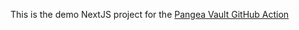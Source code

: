 This is the demo NextJS project for the [Pangea Vault GitHub Action](https://github.com/marketplace/actions/pangea-vault-secrets-action)
